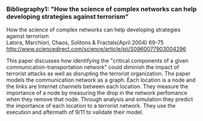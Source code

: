 
### Bibliography1: "How the science of complex networks can help developing strategies against terrorism"
How the science of complex networks can help developing strategies against terrorism  
Latora, Marchiori, Chaos, Solitons & Fractals(April 2004) 69-75
<http://www.sciencedirect.com/science/article/pii/S0960077903004296>

This paper discusses how identifying the "critical components of a given communication-transportation network" could diminish the impact of terrorist attacks as well as disrupting the terrorist organization. The paper models the communication network as a graph. Each location is a node and the links are Internet channels between each location. They measure the importance of a node by measuring the drop in the network perfomance when they remove that node. Through analysis and simulation they predict the importance of each location to a terrorist network. They use the execution and aftermath of 9/11 to validate their model. 
